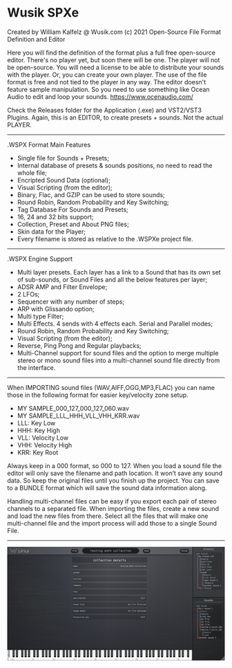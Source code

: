 # Wusik SPXe
 Created by William Kalfelz @ Wusik.com (c) 2021
 Open-Source File Format Definition and Editor

Here you will find the definition of the format plus a full free open-source editor. There's no player yet, but soon there will be one. The player will not be open-source. You will need a license to be able to distribute your sounds with the player. Or, you can create your own player. The use of the file format is free and not tied to the player in any way. The editor doesn't feature sample manipulation. So you need to use something like Ocean Audio to edit and loop your sounds. https://www.ocenaudio.com/

Check the Releases folder for the Application (.exe) and VST2/VST3 Plugins. Again, this is an EDITOR, to create presets + sounds. Not the actual PLAYER.

-----------------------------------------------------------------------------------

.WSPX Format Main Features
- Single file for Sounds + Presets;
- Internal database of presets & sounds positions, no need to read the whole file;
- Encripted Sound Data (optional);
- Visual Scripting (from the editor);
- Binary, Flac, and GZIP can be used to store sounds;
- Round Robin, Random Probability and Key Switching;
- Tag Database For Sounds and Presets;
- 16, 24 and 32 bits support;
- Collection, Preset and About PNG files;
- Skin data for the Player;
- Every filename is stored as relative to the .WSPXe project file.

-----------------------------------------------------------------------------------

.WSPX Engine Support
- Multi layer presets. Each layer has a link to a Sound that has its own set of sub-sounds, or Sound Files and all the below features per layer;
- ADSR AMP and Filter Envelope;
- 2 LFOs;
- Sequencer with any number of steps;
- ARP with Glissando option;
- Multi type Filter;
- Multi Effects. 4 sends with 4 effects each. Serial and Parallel modes;
- Round Robin, Random Probability and Key Switching;
- Visual Scripting (from the editor);
- Reverse, Ping Pong and Regular playbacks;
- Multi-Channel support for sound files and the option to merge multiple stereo or mono sound files into a multi-channel sound file directly from the interface.

-----------------------------------------------------------------------------------

When IMPORTING sound files (WAV,AIFF,OGG,MP3,FLAC) you can name those in the following format for easier key/velocity zone setup.

- MY SAMPLE_000_127_000_127_060.wav
- MY SAMPLE_LLL_HHH_VLL_VHH_KRR.wav
- LLL: Key Low
- HHH: Key High
- VLL: Velocity Low
- VHH: Velocity High
- KRR: Key Root

Always keep in a 000 format, so 000 to 127. When you load a sound file the editor will only save the filename and path location. It won’t save any sound data. So keep the original files until you finish up the project. You can save to a BUNDLE format which will save the sound data information along.

Handling multi-channel files can be easy if you export each pair of stereo channels to a separated file. When importing the files, create a new sound and load the new files from there. Select all the files that will make one multi-channel file and the import process will add those to a single Sound File.

-----------------------------------------------------------------------------------

![Screenshot](/Screenshots/2021-10-26%2022_06_51-Window.png)
